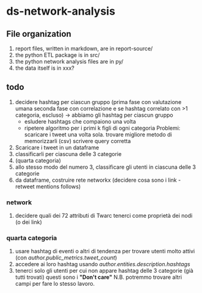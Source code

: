 # ds-network-analysis

## File organization
1. report files, written in markdown, are in report-source/
2. the python ETL package is in src/
3. the python network analysis files are in py/
4. the data itself is in xxx?

## todo

1. decidere hashtag per ciascun gruppo (prima fase con valutazione umana seconda fase con correlazione e se hashtag correlato con >1 categoria, escluso) -> abbiamo gli hashtag per ciascun gruppo
    - esludere hashtags che compaiono una volta
    - ripetere algoritmo per i primi k figli di ogni categoria
Problemi: scaricare i tweet una volta sola. trovare migliore metodo di memorizzarli (csv) scrivere query corretta
2. Scaricare i tweet in un dataframe
3. classificarli per ciascuna delle 3 categorie
4. (quarta categoria)
5. allo stesso modo del numero 3, classificare gli utenti in ciascuna delle 3 categorie
6. da dataframe, costruire rete networkx (decidere cosa sono i link - retweet mentions follows)

### network
1. decidere quali dei 72 attributi di Twarc tenerci come proprietà dei nodi (o dei link)


### quarta categoria
1. usare hashtag di eventi o altri di tendenza per trovare utenti molto attivi (con *author.public_metrics.tweet_count*)
2. accedere ai loro hashtag usando *author.entities.description.hashtags*
3. tenerci solo gli utenti per cui non appare hashtag delle 3 categorie (già tutti trovati)
questi sono i **"Don't care"**
N.B. potremmo trovare altri campi per fare lo stesso lavoro.
